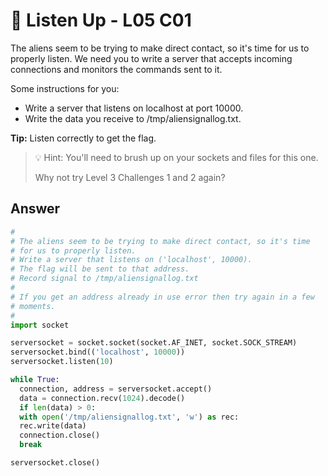 # 🦻 Listen Up - L05 C01

The aliens seem to be trying to make direct contact, so it's time for us to properly listen. We need you to write a server that accepts incoming connections and monitors the commands sent to it.

Some instructions for you:

- Write a server that listens on localhost at port 10000.
- Write the data you receive to /tmp/aliensignallog.txt.

**Tip:** Listen correctly to get the flag.

> 💡 Hint: You'll need to brush up on your sockets and files for this one.
>
> Why not try Level 3 Challenges 1 and 2 again?

## Answer

```python
#
# The aliens seem to be trying to make direct contact, so it's time
# for us to properly listen.
# Write a server that listens on ('localhost', 10000).
# The flag will be sent to that address.
# Record signal to /tmp/aliensignallog.txt
#
# If you get an address already in use error then try again in a few
# moments.
#
import socket

serversocket = socket.socket(socket.AF_INET, socket.SOCK_STREAM)
serversocket.bind(('localhost', 10000))
serversocket.listen(10)

while True:
  connection, address = serversocket.accept()
  data = connection.recv(1024).decode()
  if len(data) > 0:
  with open('/tmp/aliensignallog.txt', 'w') as rec:
  rec.write(data)
  connection.close()
  break

serversocket.close()
```
